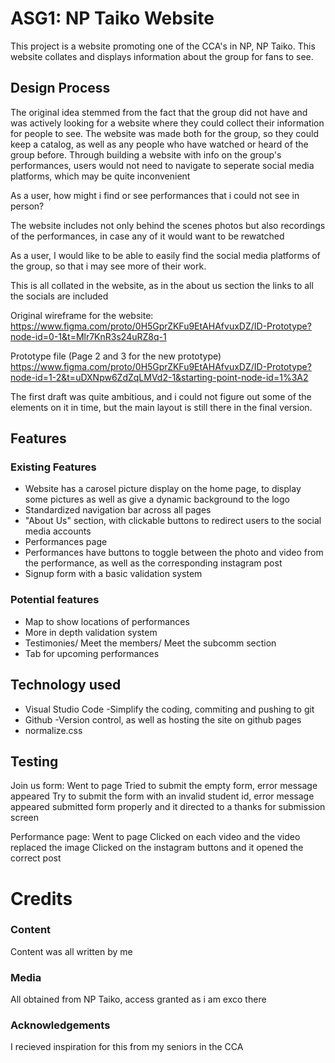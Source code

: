 # ASG1: NP Taiko Website
This project is a website promoting one of the CCA's in NP, NP Taiko. This website collates and displays information about the group for fans to see. 
## Design Process
The original idea stemmed from the fact that the group did not have and was actively looking for a website where they could collect their information for people to see. The website was made both for the group, so they could keep a catalog, as well as any people who have watched or heard of the group before. Through building a website with info on the group's performances, users would not need to navigate to seperate social media platforms, which may be quite inconvenient 

As a user, how might i find or see performances that i could not see in person?

The website includes not only behind the scenes photos but also recordings of the performances, in case any of it would want to be rewatched


As a user, I would like to be able to easily find the social media platforms of the group, so that i may see more of their work.

This is all collated in the website, as in the about us section the links to all the socials are included 

Original wireframe for the website: https://www.figma.com/proto/0H5GprZKFu9EtAHAfvuxDZ/ID-Prototype?node-id=0-1&t=Mlr7KnR3s24uRZ8q-1

Prototype file (Page 2 and 3 for the new prototype) https://www.figma.com/proto/0H5GprZKFu9EtAHAfvuxDZ/ID-Prototype?node-id=1-2&t=uDXNpw6ZdZqLMVd2-1&starting-point-node-id=1%3A2



The first draft was quite ambitious, and i could not figure out some of the elements on it in time, but the main layout is still there in the final version.

## Features
### Existing Features
- Website has a carosel picture display on the home page, to display some pictures as well as give a dynamic background to the logo
- Standardized navigation bar across all pages
- "About Us" section, with clickable buttons to redirect users to the social media accounts 
- Performances page
- Performances have buttons to toggle between the photo and video from the performance, as well as the corresponding instagram post
- Signup form with a basic validation system
### Potential features
- Map to show locations of performances
- More in depth validation system
- Testimonies/ Meet the members/ Meet the subcomm section
- Tab for upcoming performances

## Technology used
- Visual Studio Code
    -Simplify the coding, commiting and pushing to git
- Github
    -Version control, as well as hosting the site on github pages
- normalize.css

## Testing
Join us form:
Went to page
Tried to submit the empty form, error message appeared
Try to submit the form with an invalid student id, error message appeared
submitted form properly and it directed to a thanks for submission screen

Performance page:
Went to page
Clicked on each video and the video replaced the image
Clicked on the instagram buttons and it opened the correct post

# Credits

### Content
Content was all written by me

### Media
All obtained from NP Taiko, access granted as i am exco there

### Acknowledgements
I recieved inspiration for this from my seniors in the CCA